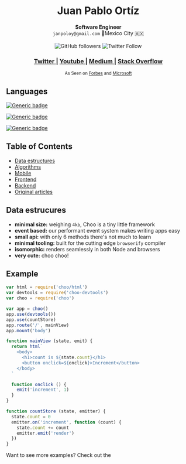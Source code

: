 <h1 align="center">Juan Pablo Ortíz</h1>

<div align="center">
  <strong>Software Engineer</strong>
</div>
<div align="center">
  <code>janpoloy@gmail.com</code> 📍Mexico City 🇲🇽
</div>
<br />

<div align="center">

  <!-- Github -->
  <img alt="GitHub followers" src="https://img.shields.io/github/followers/misterpoloy?logo=github&style=for-the-badge">
  <!-- Twitter -->
  <img alt="Twitter Follow" src="https://img.shields.io/twitter/follow/janpoloy?label=%40janpoloy&logo=twitter&style=for-the-badge">
</div>

<div align="center">
  <h3>
    <a href="#">
      Twitter
    </a>
    <span> | </span>
    <a href="#">
      Youtube
    </a>
    <span> | </span>
    <a href="#">
      Medium
    </a>
    <span> | </span>
    <a href="#">
      Stack Overflow
    </a>
  </h3>
</div>

<div align="center">
  <sub>As Seen on
  <a href="https://twitter.com/yoshuawuyts">Forbes</a> and
  <a href="https://github.com/choojs/choo/graphs/contributors">
    Microsoft
  </a>
</div>

## Languages
[![Generic badge](https://img.shields.io/badge/C++-advanced-green.svg)](https://shields.io/)

[![Generic badge](https://img.shields.io/badge/Javascript-advanced-green.svg)](https://shields.io/)

[![Generic badge](https://img.shields.io/badge/Python-learning-yellow.svg)](https://shields.io/)

## Table of Contents
- [Data estructures](#features)
- [Algorithms](#example)
- [Mobile](#philosophy)
- [Frontend](#events)
- [Backend](#state)
- [Original articles](#state)

## Data estrucures
- __minimal size:__ weighing `4kb`, Choo is a tiny little framework
- __event based:__ our performant event system makes writing apps easy
- __small api:__ with only 6 methods there's not much to learn
- __minimal tooling:__ built for the cutting edge `browserify` compiler
- __isomorphic:__ renders seamlessly in both Node and browsers
- __very cute:__ choo choo!

## Example
```js
var html = require('choo/html')
var devtools = require('choo-devtools')
var choo = require('choo')

var app = choo()
app.use(devtools())
app.use(countStore)
app.route('/', mainView)
app.mount('body')

function mainView (state, emit) {
  return html`
    <body>
      <h1>count is ${state.count}</h1>
      <button onclick=${onclick}>Increment</button>
    </body>
  `

  function onclick () {
    emit('increment', 1)
  }
}

function countStore (state, emitter) {
  state.count = 0
  emitter.on('increment', function (count) {
    state.count += count
    emitter.emit('render')
  })
}
```
Want to see more examples? Check out the 
